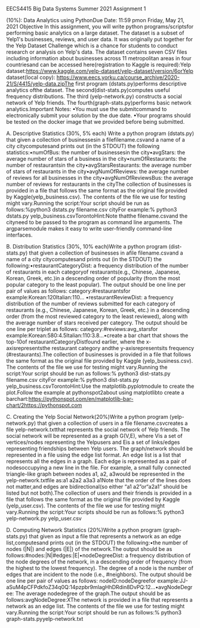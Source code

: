 EECS4415 Big Data Systems Summer 2021 Assignment 1

(10%): Data Analytics using PythonDue Date: 11:59 pmon Friday, May 21, 2021 Objective In  this assignment,  you  will write python programs/scriptsfor  performing  basic  analytics  on a  large dataset. The dataset  is  a  subset  of Yelp1's  businesses,  reviews,  and  user  data.  It  was  originally  put together  for the Yelp Dataset  Challenge  which  is  a  chance  for  students to  conduct  research or  analysis on  Yelp's  data. The dataset  contains  seven  CSV  files  including information  about  businesses  across  11 metropolitan areas in four countriesand can be accessed here(registration to Kaggle is required):Yelp dataset:https://www.kaggle.com/yelp-dataset/yelp-dataset/version/6orYelp dataset(local copy): https://www.eecs.yorku.ca/course_archive/2020-21/S/4415/yelp-data.zipThe  first  program (dstats.py)performs  descriptive  analytics ofthe  dataset.  The  second(dist-stats.py)computes  useful  frequency  distributions.  The third (yelp-network.py) constructs  a social network of Yelp friends. The fourth(graph-stats.py)performs basic network analytics.Important Notes: •You must use the submitcommand to electronically submit your solution by the due date. •Your programs should be tested on the docker image that we provided before being submitted.

A. Descriptive Statistics (30%, 5% each)
Write  a  python  program (dstats.py)  that  given  a  collection of businessesin  a  filefilename.csvand a name of a city citycomputesand prints out (in the STDOUT) the following statistics:•numOfBus: the number of businessesin the city•avgStars: the average number of stars of a business in the city•numOfRestaurants: the number of restaurantsin the city•avgStarsRestaurants: the average number of stars of restaurants in the city•avgNumOfReviews: the average number of reviews for all businesses in the city•avgNumOfReviewsBus: the average number of reviews for restaurants in the cityThe  collection  of  businesses  is  provided in  a  file  that  follows  the  same  format  as  the  original file provided by Kaggle(yelp_business.csv). The contents of the file we use for testing might vary.Running the script:Your script should be run as follows:%python3 dstats.py filename.csv cityFor example:% python3 dstats.py yelp_business.csvTorontoHint:Note  thatthe filename.csvand  the cityneed  to  be passed  to  the  program  as  command  line arguments. The argparsemodule makes it easy to write user-friendly command-line interfaces.

B. Distribution Statistics (30%, 10% each)Write   a   python   program   (dist-stats.py)   that   given   a   collection   of   businesses   in   afile filename.csvand a name of a city citycomputesand prints out (in the STDOUT) the following:•restaurantCategoryDist: a frequency distribution of the number of restaurants  in each categoryof  restaurants(e.g.,  Chinese,  Japanese,  Korean,  Greek,  etc.)in  a  descending  order  of popularity (from the most popular category to the least popular). The output should be one line per pair of values as follows: category:#restaurantsfor example:Korean:120Italian:110... •restaurantReviewDist: a frequency distribution  of the  number  of reviews submitted  for each category of restaurants (e.g., Chinese, Japanese, Korean, Greek, etc.) in a descending order (from  the  most  reviewed  category  to  the  least  reviewed),  along  with  the  average  number  of stars received per category. The output should be one line per triplet as follows: category:#reviews:avg_starsfor example:Korean:580:4.5Italian:110:3.8...•create a  bar  chart  that  shows  the top-10of restaurantCategoryDistfound earlier, where the x-axisrepresentsthe restaurant  category andthe y-axisrepresentsits  frequency (#restaurants).The  collection  of  businesses  is  provided in  a  file  that  follows  the  same  format  as  the  original  file provided by Kaggle (yelp_business.csv). The contents of the file we use for testing might vary.Running the script:Your script should be run as follows:% python3 dist-stats.py filename.csv cityFor example:% python3 dist-stats.py yelp_business.csvTorontoHint:Use  the matplotlib.pyplotmodule  to  create  the  plot.Follow  the  example  at  pythonspot2about using matplotlibto create a barchart:https://pythonspot.com/en/matplotlib-bar-chart/2https://pythonspot.com

C. Creating the Yelp Social Network(20%)Write   a   python   program   (yelp-network.py)   that   given   a   collection   of   users   in   a   file filename.csvcreates  a  file yelp-network.txtthat  represents  the  social  network  of  Yelp friends. The social network will be represented as a graph G(V,E), where Vis a set of vertices/nodes representing  the  Yelpusers  and Eis  a  set  of  links/edges  representing  friendships  between  Yelp  users. The  graph/network  should  be  represented  in  a  file using  the edge  list  format. An  edge  list  is  a  list  that represents all the edges in a graph. Each edge is represented as a pair of nodesoccupying a new line in the  file.  For  example,  a  small fully  connected triangle-like  graph  between  nodes a1, a2, a3would  be represented in the yelp-network.txtfile as:a1 a2a2 a3a3 a1Note  that  the  order  of  the  lines  does  not matter,and  edges  are  bidirectional(so either “a1 a2”or“a2a1” should be listed but not both).The collection of users and their friends is provided in a file that follows the same format as the original file provided by Kaggle (yelp_user.csv). The contents of the file we use for testing might vary.Running the script:Your scripts should be run as follows:% python3 yelp-network.py yelp_user.csv

D. Computing Network Statistics (20%)Write a python program (graph-stats.py) that given as input a file that represents a network as an edge list,computesand prints out (in the STDOUT) the following:•the number of nodes (|N|) and edges (|E|) of the network.The output should be as follows:#nodes:|N|#edges:|E|•nodeDegreeDist: a  frequency  distribution  of  the  node  degrees  of  the  network,  in  a descending order of frequency (from the highest to the lowest frequency). The degree of a node is  the  number  of  edges  that  are  incident  to  the node  (i.e.,  #neighbors).  The  output  should  be one line per pair of values as follows: nodeID:nodeDegreefor example:JJ-aSuM4pCFPdkfoZ34q0Q:14pzpbr9mlagHhDRdin8DvPQ:12...•avgNodeDegree: The average nodedegree of the graph.The output should be as follows:avgNodeDegree:XThe network is provided in a file that represents  a network  as an edge  list. The contents  of the file  we use for testing might vary.Running the script:Your script should be run as follows:% python3 graph-stats.pyyelp-network.txt

